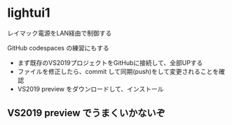 # lightui1
レイマック電源をLAN経由で制御する

GitHub codespaces の練習にもする

* まず既存のVS2019プロジェクトをGitHubに接続して、全部UPする
* ファイルを修正したら、commit して同期(push)をして変更されることを確認
* VS2019 preview をダウンロードして、インストール

## VS2019 preview でうまくいかないぞ
